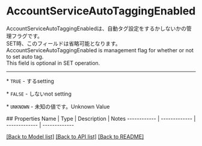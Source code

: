 # AccountServiceAutoTaggingEnabled

<div lang=\"ja\">AccountServiceAutoTaggingEnabledは、自動タグ設定をするかしないかの管理フラグです。<br> SET時、このフィールドは省略可能となります。</div> <div lang=\"en\">AccountServiceAutoTaggingEnabled is management flag for whether or not to set auto tag.<br> This field is optional in SET operation.</div> <hr> <p>* <code>TRUE</code> - <span lang=\"ja\">する</span><span lang=\"en\">setting</span></p> <p>* <code>FALSE</code> - <span lang=\"ja\">しない</span><span lang=\"en\">not setting</span></p> <p>* <code>UNKNOWN</code> - <span lang=\"ja\">未知の値です。</span><span lang=\"en\">Unknown Value</span></p> 
## Properties
Name | Type | Description | Notes
------------ | ------------- | ------------- | -------------

[[Back to Model list]](../README.md#documentation-for-models) [[Back to API list]](../README.md#documentation-for-api-endpoints) [[Back to README]](../README.md)


